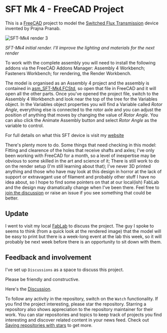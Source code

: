 # SFT Mk 4 - FreeCAD Project
This is a [FreeCAD](https://freecad.org/) project to model the [Switched Flux Transmission](https://tomboy-pink.co.uk/SFT/) device invented by Prajna Pranab.

![SFT-Mk4 render 3](https://github.com/prajna-pranab/SFT/assets/4018272/df0dda66-6ef6-4c7e-9765-92e2119616b3)

*SFT-Mk4 initial render. I'll improve the lighting and materials for the next render*

To work with the complete assembly you will need to install the following  addons via the FreeCAD Addons Manager: Assembly 4 Workbench; Fasteners Workbench; for rendering, the Render Workbench.

The model is organised as an Assembly 4 project and the assembly is contained in [asm_SFT-Mk4.FCStd](./asm_SFT-Mk4.FCStd), so open that file in FreeCAD and it will open all the other parts. Once you've opened the project file, switch to the Assembly 4 Workbench and look near the top of the tree for the Variables object. In the Variables object properties you will find a Variable called _Rotor Angle_, everything else is connected to the rotor axle and you can adjust the position of anything that moves by changing the value of _Rotor Angle_. You can also click the Animate Assembly button and select _Rotor Angle_ as the variable to control.

For full details on what this SFT device is visit my [website](https://tomboy-pink.co.uk/SFT/)

There's plenty more to do. Some things that need checking in this model: Fitting and clearence of the holes that receive shafts and axles; I've only been working with FreeCAD for a month, so a level of inexpertise may be obvious to some skilled in the art and science of it; There is still work to do on the render setup (I'm still learning about that); I've never 3D printed anything and those who have may look at this design in horror at the lack of support or extravagant use of filament and probably other stuff I have no idea about, so I hope to find some pointers on that at our local(ish) FabLab and the design may dramatically change when I've been there. Feel free to [join the discussion][Discussion] or raise an issue if you see something that could be better.

## Update

I went to visit my local [FabLab](https://www.fablabs.io/labs/fablabaldeiasdoxisto) to discuss the project. The guy I spoke to seems to think (from a quick look at the rendered image) that the model will be easy to print but there is a week-long event at the lab this week, so it will probably be next week before there is an opportunity to sit down with them.

## Feedback and involvement

I've set up `Discussions` as a space to discuss this project.

Please be friendly and constructive. 

Here's the [Discussion][Discussion].

To follow any activity in the repository, switch on the `Watch` functionality. If you find the project interesting, please star the repository. Starring a repository also shows appreciation to the repository maintainer for their work. You can star repositories and topics to keep track of projects you find interesting and discover related content in your news feed. Check out [Saving repositories with stars](https://docs.github.com/en/get-started/exploring-projects-on-github/saving-repositories-with-stars) to get more.

[Discussion]: https://github.com/prajna-pranab/SFT/discussions

